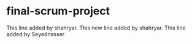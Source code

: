 # final-scrum-project
This line added by shahryar.
This new line added by shahryar.
This  line added by Seyednasser
